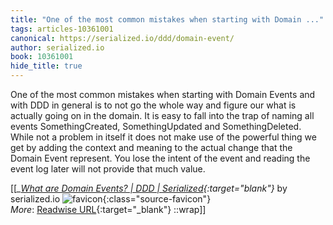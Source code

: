 ```yaml
---
title: "One of the most common mistakes when starting with Domain ..."
tags: articles-10361001
canonical: https://serialized.io/ddd/domain-event/
author: serialized.io
book: 10361001
hide_title: true
---
```


One of the most common mistakes when starting with Domain Events and with DDD in general is to not go the whole way and figure our what is actually going on in the domain. It is easy to fall into the trap of naming all events SomethingCreated, SomethingUpdated and SomethingDeleted. While not a problem in itself it does not make use of the powerful thing we get by adding the context and meaning to the actual change that the Domain Event represent. You lose the intent of the event and reading the event log later will not provide that much value.


[[<cite>_[What are Domain Events? | DDD | Serialized](https://serialized.io/ddd/domain-event/){:target="_blank"}_</cite> by serialized.io ![favicon](https://s2.googleusercontent.com/s2/favicons?domain=serialized.io){:class="source-favicon"}<br>
_More_: [Readwise URL](https://readwise.io/open/211653889){:target="_blank"}
::wrap]]